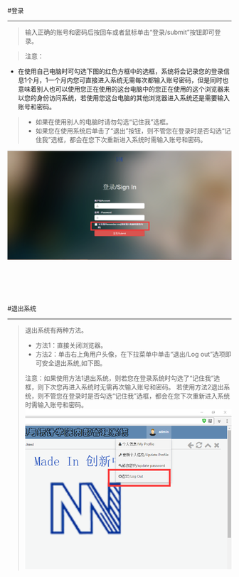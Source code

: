 #登录

------
    
>输入正确的账号和密码后按回车或者鼠标单击“登录/submit”按钮即可登录。
     
   

    

>   <w>  注意： 
-  <w>在使用自己电脑时可勾选下图的红色方框中的选框，系统将会记录您的登录信息1个月，1一个月内您可直接进入系统无需每次都输入账号密码，但是同时也意味着别人也可以使用您正在使用的这台电脑中的您正在使用的这个浏览器来以您的身份访问系统，若使用您这台电脑的其他浏览器进入系统还是需要输入账号和密码。

>-  <w>如果在使用别人的电脑时请勿勾选“记住我”选框。
>-  <w>如果您在使用系统后单击了“退出”按钮，则不管您在登录时是否勾选“记住我”选框，都会在您下次重新进入系统时需输入账号和密码。




![登录](/assets/1.png)



<br>
<br>
<br>
<br>


#退出系统

-------

>    退出系统有两种方法。
>    - 方法1：直接关闭浏览器。
>    - 方法2：单击右上角用户头像，在下拉菜单中单击“退出/Log out”选项即可安全退出系统,如下图。
>
>    <w> 注意：如果使用方法1退出系统，则若您在登录系统时勾选了“记住我”选框，则下次您再进入系统时无需再次输入账号和密码。
>    若使用方法2退出系统，则不管您在登录时是否勾选“记住我”选框，都会在您下次重新进入系统时需输入账号和密码。
![](/assets/QQ图片20161024195127.png)
